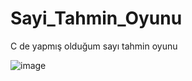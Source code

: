 # Sayi_Tahmin_Oyunu
 C de yapmış olduğum sayı tahmin oyunu
 
 ![image](https://user-images.githubusercontent.com/74864133/163680099-590119e2-8a51-4b7c-9aba-89bcf44bdd1c.png)
